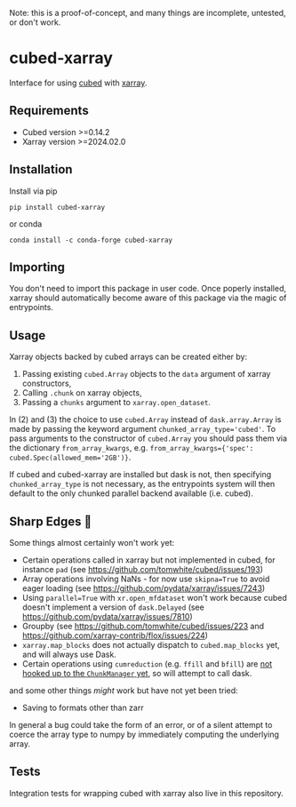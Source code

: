Note: this is a proof-of-concept, and many things are incomplete, untested, or don't work.

# cubed-xarray

Interface for using [cubed](https://github.com/cubed-dev/cubed) with [xarray](https://github.com/pydata/xarray).

## Requirements

- Cubed version >=0.14.2
- Xarray version >=2024.02.0

## Installation

Install via pip 

`pip install cubed-xarray`

or conda

`conda install -c conda-forge cubed-xarray`

## Importing

You don't need to import this package in user code. Once poperly installed, xarray should automatically become aware of this package via the magic of entrypoints.

## Usage

Xarray objects backed by cubed arrays can be created either by:

1. Passing existing `cubed.Array` objects to the `data` argument of xarray constructors,
2. Calling `.chunk` on xarray objects,
3. Passing a `chunks` argument to `xarray.open_dataset`.

In (2) and (3) the choice to use `cubed.Array` instead of `dask.array.Array` is made by passing the keyword argument `chunked_array_type='cubed'`.
To pass arguments to the constructor of `cubed.Array` you should pass them via the dictionary `from_array_kwargs`, e.g. `from_array_kwargs={'spec': cubed.Spec(allowed_mem='2GB')}`.

If cubed and cubed-xarray are installed but dask is not, then specifying `chunked_array_type` is not necessary, 
as the entrypoints system will then default to the only chunked parallel backend available (i.e. cubed).

## Sharp Edges 🔪

Some things almost certainly won't work yet:
- Certain operations called in xarray but not implemented in cubed, for instance `pad` (see https://github.com/tomwhite/cubed/issues/193)
- Array operations involving NaNs - for now use `skipna=True` to avoid eager loading (see https://github.com/pydata/xarray/issues/7243)
- Using `parallel=True` with `xr.open_mfdataset` won't work because cubed doesn't implement a version of `dask.Delayed` (see https://github.com/pydata/xarray/issues/7810)
- Groupby (see https://github.com/tomwhite/cubed/issues/223 and https://github.com/xarray-contrib/flox/issues/224)
- `xarray.map_blocks` does not actually dispatch to `cubed.map_blocks` yet, and will always use Dask.
- Certain operations using `cumreduction` (e.g. `ffill` and `bfill`) are [not hooked up to the `ChunkManager` yet](https://github.com/tomwhite/cubed/issues/277#issuecomment-1648567431), so will attempt to call dask.

and some other things _might_ work but have not yet been tried:

- Saving to formats other than zarr

In general a bug could take the form of an error, or of a silent attempt to coerce the array type to numpy by immediately computing the underlying array.

## Tests

Integration tests for wrapping cubed with xarray also live in this repository.
